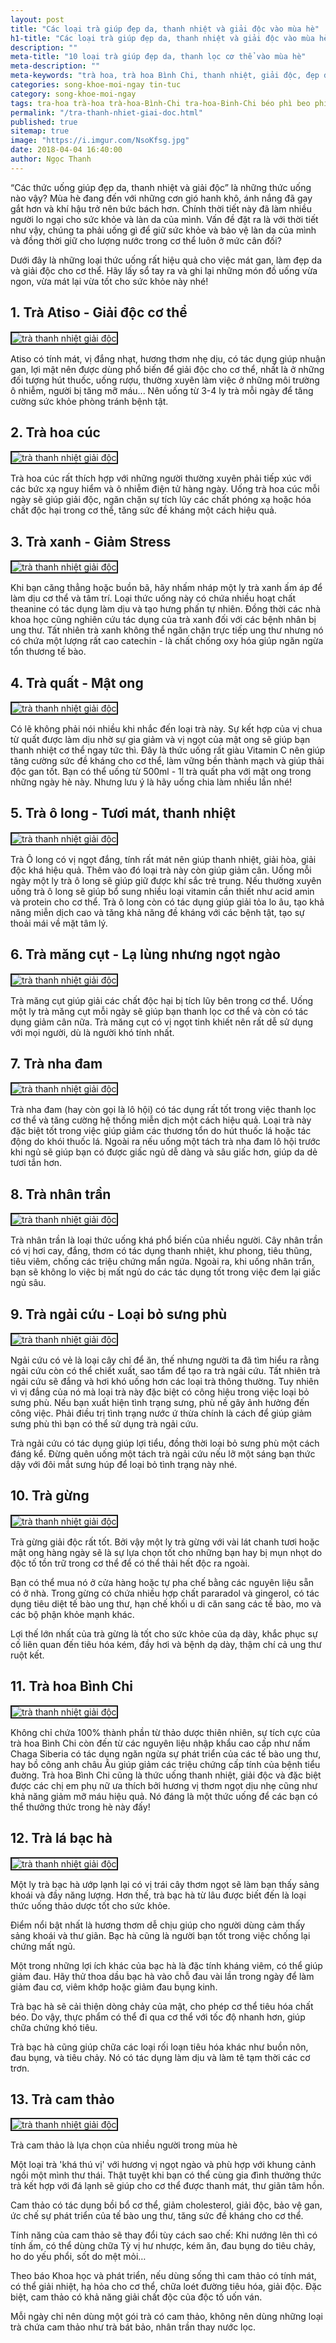 ```yaml
---
layout: post
title: "Các loại trà giúp đẹp da, thanh nhiệt và giải độc vào mùa hè"
h1-title: "Các loại trà giúp đẹp da, thanh nhiệt và giải độc vào mùa hè"
description: ""
meta-title: "10 loại trà giúp đẹp da, thanh lọc cơ thể vào mùa hè"
meta-description: ""
meta-keywords: "trà hoa, trà hoa Bình Chi, thanh nhiệt, giải độc, đẹp da"
categories: song-khoe-moi-ngay tin-tuc
category: song-khoe-moi-ngay
tags: tra-hoa trà-hoa trà-hoa-Bình-Chi tra-hoa-Binh-Chi béo phì beo phi tim mạch tim mach tiêu hóa tiêu hoa ung thư ung thu bệnh gan benh gan trà giải nhiệt mát gan tra giai nhiet mat gan trà mát gan trị mụn tra mat gan tri mun
permalink: "/tra-thanh-nhiet-giai-doc.html"
published: true
sitemap: true
image: "https://i.imgur.com/NsoKfsg.jpg"
date: 2018-04-04 16:40:00
author: Ngọc Thanh
---
```

“Các thức uống giúp đẹp da, thanh nhiệt và giải độc” là những thức uống nào vậy? Mùa hè đang đến với những cơn gió hanh khô, ánh nắng đã gay gắt hơn và khí hậu trở nên bức bách hơn. Chính thời tiết này đã làm nhiều người lo ngại cho sức khỏe và làn da của mình. Vấn đề đặt ra là với thời tiết như vậy, chúng ta phải uống gì để giữ sức khỏe và bảo vệ làn da của mình và đồng thời giữ cho lượng nước trong cơ thể luôn ở mức cân đối?

Dưới đây là những loại thức uống rất hiệu quả cho việc mát gan, làm đẹp da và giải độc cho cơ thể. Hãy lấy sổ tay ra và ghi lại những món đồ uống vừa ngon, vừa mát lại vừa tốt cho sức khỏe này nhé!

## 1. Trà Atiso - Giải độc cơ thể

<img  src="https://i.imgur.com/TY8bNDu.jpg" alt="trà thanh nhiệt giải độc" class="image_fade responsive-img lazy" border="2">

Atiso có tính mát, vị đắng nhạt, hương thơm nhẹ dịu, có tác dụng giúp nhuận gan, lợi mật nên được dùng phổ biến để giải độc cho cơ thể, nhất là ở những đối tượng hút thuốc, uống rượu, thường xuyên làm việc ở những môi trường ô nhiễm, người bị tăng mỡ máu... 
Nên uống từ 3-4 ly trà mỗi ngày để tăng cường sức khỏe phòng tránh bệnh tật.

## 2. Trà hoa cúc

<img  src="https://i.imgur.com/uBhmWWm.jpg" alt="trà thanh nhiệt giải độc" class="image_fade responsive-img lazy" border="2">

Trà hoa cúc rất thích hợp với những người thường xuyên phải tiếp xúc với các bức xạ nguy hiểm và ô nhiễm điện tử hàng ngày. Uống trà hoa cúc mỗi ngày sẽ giúp giải độc, ngăn chặn sự tích lũy các chất phóng xạ hoặc hóa chất độc hại trong cơ thể, tăng sức đề kháng một cách hiệu quả.

## 3. Trà xanh - Giảm Stress

<img  src="https://i.imgur.com/y4tqEIt.jpg" alt="trà thanh nhiệt giải độc" class="image_fade responsive-img lazy" border="2">

Khi bạn căng thẳng hoặc buồn bã, hãy nhấm nháp một ly trà xanh ấm áp để làm dịu cơ thể và tâm trí. Loại thức uống này có chứa nhiều hoạt chất theanine có tác dụng làm dịu và tạo hưng phấn tự nhiên. 
Đồng thời các nhà khoa học cũng nghiên cứu tác dụng của trà xanh đối với các bệnh nhân bị ung thư. Tất nhiên trà xanh không thể ngăn chặn trực tiếp ung thư nhưng nó có chứa một lượng rất cao catechin - là chất chống oxy hóa giúp ngăn ngừa tổn thương tế bào.

## 4. Trà quất - Mật ong

<img  src="https://i.imgur.com/6EYNSZy.jpg" alt="trà thanh nhiệt giải độc" class="image_fade responsive-img lazy" border="2">

Có lẽ không phải nói nhiều khi nhắc đến loại trà này. Sự kết hợp của vị chua từ quất được làm dịu nhờ sự gia giảm và vị ngọt của mật ong sẽ giúp bạn thanh nhiệt cơ thể ngay tức thì. Đây là thức uống rất giàu Vitamin C nên giúp tăng cường sức đề kháng cho cơ thể, làm vững bền thành mạch và giúp thải độc gan tốt. Bạn có thể uống từ 500ml - 1l trà quất pha với mật ong trong những ngày hè này. Nhưng lưu ý là hãy uống chia làm nhiều lần nhé!

## 5. Trà ô long - Tươi mát, thanh nhiệt

<img  src="https://i.imgur.com/KjaU9VW.jpg" alt="trà thanh nhiệt giải độc" class="image_fade responsive-img lazy" border="2">

Trà Ô long có vị ngọt đắng, tính rất mát nên giúp thanh nhiệt, giải hòa, giải độc khá hiệu quả. Thêm vào đó loại trà này còn giúp giảm cân. Uống mỗi ngày một ly trà ô long sẽ giúp giữ được khí sắc trẻ trung. Nếu thường xuyên uống trà ô long sẽ giúp bổ sung nhiều loại vitamin cần thiết như acid amin và protein cho cơ thể. Trà ô long còn có tác dụng giúp giải tỏa lo âu, tạo khả năng miễn dịch cao và tăng khả năng đề kháng với các bệnh tật, tạo sự thoải mái về mặt tâm lý.

## 6. Trà măng cụt - Lạ lùng nhưng ngọt ngào

<img  src="https://i.imgur.com/OuxDSYi.jpg" alt="trà thanh nhiệt giải độc" class="image_fade responsive-img lazy" border="2">

Trà măng cụt giúp giải các chất độc hại bị tích lũy bên trong cơ thể. Uống một ly trà măng cụt mỗi ngày sẽ giúp bạn thanh lọc cơ thể và còn có tác dụng giảm cân nữa. Trà măng cụt có vị ngọt tinh khiết nên rất dễ sử dụng với mọi người, dù là người khó tính nhất.

## 7. Trà nha đam

<img  src="https://i.imgur.com/9PxCoPn.jpg" alt="trà thanh nhiệt giải độc" class="image_fade responsive-img lazy" border="2">

Trà nha đam (hay còn gọi là lô hội) có tác dụng rất tốt trong việc thanh lọc cơ thể và tăng cường hệ thống miễn dịch một cách hiệu quả. Loại trà này đặc biệt tốt trong việc giúp giảm các thương tổn do hút thuốc lá hoặc tác động do khói thuốc lá. Ngoài ra nếu uống một tách trà nha đam lô hội trước khi ngủ sẽ giúp bạn có được giấc ngủ dễ dàng và sâu giấc hơn, giúp da dẻ tươi tắn hơn.

## 8. Trà nhân trần

<img  src="https://i.imgur.com/3Zr0N2R.jpg" alt="trà thanh nhiệt giải độc" class="image_fade responsive-img lazy" border="2">

Trà nhân trần là loại thức uống khá phổ biến của nhiều người. Cây nhân trần có vị hơi cay, đắng, thơm có tác dụng thanh nhiệt, khư phong, tiêu thũng, tiêu viêm, chống các triệu chứng mẩn ngứa. Ngoài ra, khi uống nhân trần, bạn sẽ không lo việc bị mất ngủ do các tác dụng tốt trong việc đem lại giấc ngủ sâu. 

## 9. Trà ngải cứu - Loại bỏ sưng phù

<img  src="https://i.imgur.com/FKzTKgt.jpg" alt="trà thanh nhiệt giải độc" class="image_fade responsive-img lazy" border="2">

Ngải cứu có vẻ là loại cây chỉ để ăn, thế nhưng người ta đã tìm hiểu ra rằng ngải cứu còn có thể chiết xuất, sao tẩm để tạo ra trà ngải cứu. Tất nhiên trà ngải cứu sẽ đắng và hơi khó uống hơn các loại trà thông thường. Tuy nhiên vì vị đắng của nó mà loại trà này đặc biệt có công hiệu trong việc loại bỏ sưng phù. Nếu bạn xuất hiện tình trạng sưng, phù nề gây ảnh hưởng đến công việc. Phải điều trị tình trạng nước ứ thừa chính là cách để giúp giảm sưng phù thì bạn có thể sử dụng trà ngải cứu. 

Trà ngải cứu có tác dụng giúp lợi tiểu, đồng thời loại bỏ sưng phù một cách đáng kể. Đừng quên uống một tách trà ngải cứu nếu lỡ một sáng bạn thức dậy với đôi mắt sưng húp để loại bỏ tình trạng này nhé.

## 10. Trà gừng

<img  src="https://i.imgur.com/tBNZTlm.jpg" alt="trà thanh nhiệt giải độc" class="image_fade responsive-img lazy" border="2">

Trà gừng giải độc rất tốt. Bởi vậy một ly trà gừng với vài lát chanh tươi hoặc mật ong hàng ngày sẽ là sự lựa chọn tốt cho những bạn hay bị mụn nhọt do độc tố tồn trữ trong cơ thể để có thể thải hết độc ra ngoài.

Bạn có thể mua nó ở cửa hàng hoặc tự pha chế bằng các nguyên liệu sẵn có ở nhà. Trong gừng có chứa nhiều hợp chất pararadol và gingerol, có tác dụng tiêu diệt tế bào ung thư, hạn chế khối u di căn sang các tế bào, mo và các bộ phận khỏe mạnh khác.

Lợi thế lớn nhất của trà gừng là tốt cho sức khỏe của dạ dày, khắc phục sự cố liên quan đến tiêu hóa kém, đầy hơi và bệnh dạ dày, thậm chí cả ung thư ruột kết.

## 11. Trà hoa Bình Chi

<img  src="https://i.imgur.com/blyfZdC.png" alt="trà thanh nhiệt giải độc" class="image_fade responsive-img lazy" border="2">

Không chỉ chứa 100% thành phần từ thảo dược thiên nhiên, sự tích cực của trà hoa Bình Chi còn đến từ các nguyên liệu nhập khẩu cao cấp như nấm Chaga Siberia có tác dụng ngăn ngừa sự phát triển của các tế bào ung thư, hay bồ công anh châu Âu giúp giảm các triệu chứng cấp tính của bệnh tiểu đuờng. Trà hoa Bình Chi cũng là thức uống thanh nhiệt, giải độc và đặc biệt được các chị em phụ nữ ưa thích bởi hương vị thơm ngọt dịu nhẹ cũng như khả năng giảm mỡ máu hiệu quả. Nó đáng là một thức uống để các bạn có thể thưởng thức trong hè này đấy!

## 12. Trà lá bạc hà

<img  src="https://i.imgur.com/Nxq3d3G.jpg" alt="trà thanh nhiệt giải độc" class="image_fade responsive-img lazy" border="2">

Một ly trà bạc hà ướp lạnh lại có vị trái cây thơm ngọt sẽ làm bạn thấy sảng khoái và đầy năng lượng. Hơn thế, trà bạc hà từ lâu được biết đến là loại thức uống thảo dược tốt cho sức khỏe.

Điểm nổi bật nhất là hương thơm dễ chịu giúp cho người dùng cảm thấy sảng khoái và thư giãn. Bạc hà cũng là người bạn tốt trong việc chống lại chứng mất ngủ.

Một trong những lợi ích khác của bạc hà là đặc tính kháng viêm, có thể giúp giảm đau. Hãy thử thoa dầu bạc hà vào chỗ đau vài lần trong ngày để làm giảm đau cơ, viêm khớp hoặc giảm đau bụng kinh.

Trà bạc hà sẽ cải thiện dòng chảy của mật, cho phép cơ thể tiêu hóa chất béo. Do vậy, thực phẩm có thể đi qua cơ thể với tốc độ nhanh hơn, giúp chữa chứng khó tiêu.

Trà bạc hà cũng giúp chữa các loại rối loạn tiêu hóa khác như buồn nôn, đau bụng, và tiêu chảy. Nó có tác dụng làm dịu và làm tê tạm thời các cơ trơn.

## 13. Trà cam thảo

<img  src="https://i.imgur.com/L27db6F.jpg" alt="trà thanh nhiệt giải độc" class="image_fade responsive-img lazy" border="2">

Trà cam thảo là lựa chọn của nhiều người trong mùa hè

Một loại trà 'khá thú vị' với hương vị ngọt ngào và phù hợp với khung cảnh ngồi một mình thư thái. Thật tuyệt khi bạn có thể cùng gia đình thưởng thức trà kết hợp với đá lạnh sẽ giúp cho cơ thể được thanh mát, thư giãn tâm hồn.

Cam thảo có tác dụng bồi bổ cơ thể, giảm cholesterol, giải độc, bảo vệ gan, ức chế sự phát triển của tế bào ung thư, tăng sức đề kháng cho cơ thể.

Tính năng của cam thảo sẽ thay đổi tùy cách sao chế: Khi nướng lên thì có tính ấm, có thể dùng chữa Tỳ vị hư nhược, kém ăn, đau bụng do tiêu chảy, ho do yếu phổi, sốt do mệt mỏi…

Theo báo Khoa học và phát triển, nếu dùng sống thì cam thảo có tính mát, có thể giải nhiệt, hạ hỏa cho cơ thể, chữa loét đường tiêu hóa, giải độc. Đặc biệt, cam thảo có khả năng giải chất độc của độc tố uốn ván.

Mỗi ngày chỉ nên dùng một gói trà có cam thảo, không nên dùng những loại trà chứa cam thảo như trà bát bảo, nhân trần thay nước lọc.
